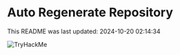 # Auto Regenerate Repository

This README was last updated: 2024-10-20 02:14:34

 ![TryHackMe](https://tryhackme.com/badge/533634)